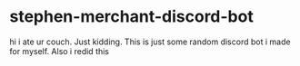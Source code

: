 # stephen-merchant-discord-bot
hi i ate ur couch. Just kidding. This is just some random discord bot i made for myself. Also i redid this
